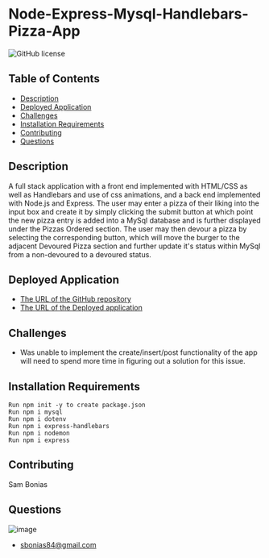 # Node-Express-Mysql-Handlebars-Pizza-App

![GitHub license](https://img.shields.io/badge/license-MIT-blue.svg)

## Table of Contents

- [Description](#description)
- [Deployed Application](#deployed-application)
- [Challenges](#challenges)
- [Installation Requirements](#installation-requirements)
- [Contributing](#contributing)
- [Questions](#questions)

## Description

A full stack application with a front end implemented with HTML/CSS as well as Handlebars and use of css animations, and a back end implemented with Node.js and Express. The user may enter a pizza of their liking into the input box and create it by simply clicking the submit button at which point the new pizza entry is added into a MySql database and is further displayed under the Pizzas Ordered section. The user may then devour a pizza by selecting the corresponding button, which will move the burger to the adjacent Devoured Pizza section and further update it's status within MySql from a non-devoured to a devoured status.

## Deployed Application

- [The URL of the GitHub repository](https://github.com/sbonias/node-express-mysql-pizza-app)
- [The URL of the Deployed application](https://limitless-sands-77728.herokuapp.com/)

## Challenges

- Was unable to implement the create/insert/post functionality of the app will need to spend more time in figuring out a solution for this issue.

## Installation Requirements

```
Run npm init -y to create package.json
Run npm i mysql
Run npm i dotenv
Run npm i express-handlebars
Run npm i nodemon
Run npm i express
```

## Contributing

Sam Bonias

## Questions

![image](https://avatars1.githubusercontent.com/u/61953313?s=460&u=01e7d234d06ebec1cc6db4f49ebbdd2033aee143&v=4)

- sbonias84@gmail.com
